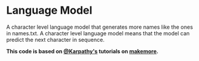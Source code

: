 # Language Model
A character level language model that generates more names like the ones in names.txt.
A character level language model means that the model can predict the next character in sequence.

**This code is based on [@Karpathy's](https://github.com/karpathy) tutorials on [makemore](https://www.youtube.com/watch?v=PaCmpygFfXo&list=PLAqhIrjkxbuWI23v9cThsA9GvCAUhRvKZ).**
